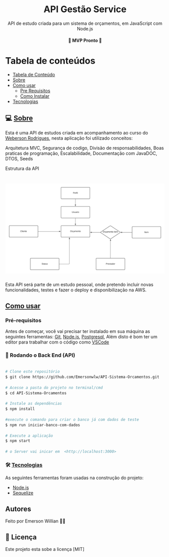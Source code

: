 <h1 align="center">API Gestão Service</h1>

<p align="center">API de estudo criada para um sistema de orçamentos, em JavaScript com Node.js</p>

<h4 align="center"> 
	🚧 MVP Pronto 🚧
</h4>

Tabela de conteúdos
=================
<!--ts-->
   * [Tabela de Conteúdo](#tabela-de-conteudo)
   * [Sobre](#Sobre)
   * [Como usar](#como-usar)
      * [Pre Requisitos](#pre-requisitos)
      * [Como Instalar](#como-instalar)
   * [Tecnologias](#tecnologias)
<!--te-->

## 💻 [Sobre](#Sobre)

Esta é uma API de estudos criada em acompanhamento ao curso do [Weberson Rodrigues](https://github.com/WebersonRodrigues), nesta aplicação foi utilizado conceitos:

Arquitetura MVC,
Segurança de codigo,
Divisão de responsabilidades,
Boas praticas de programação,
Escalabilidade,
Documentação com JavaDOC,
DTOS,
Seeds

Estrutura da API

<h1 align="left">
    <img alt="Estrutura API" title="API" src="./src/assets/estrutura.png" width="720px" />
</h1>


Esta API será parte de um estudo pessoal, onde pretendo incluir novas funcionalidades, testes e fazer o deploy e disponibilização na AWS.


## [Como usar](#como-usar)

### Pré-requisitos

Antes de começar, você vai precisar ter instalado em sua máquina as seguintes ferramentas:
[Git](https://git-scm.com), [Node.js](https://nodejs.org/en/), [Postgresql](https://www.postgresql.org/), 
Além disto é bom ter um editor para trabalhar com o código como [VSCode](https://code.visualstudio.com/)

### 🎲 Rodando o Back End (API)

```bash

# Clone este repositório
$ git clone https://github.com/Emersonwlw/API-Sistema-Orcamentos.git

# Acesse a pasta do projeto no terminal/cmd
$ cd API-Sistema-Orcamentos

# Instale as dependências
$ npm install

#execute o comando para criar o banco já com dados de teste
$ npm run iniciar-banco-com-dados

# Execute a aplicação
$ npm start

# o Server vai inicar em  <http://localhost:3000>


```

### 🛠 [Tecnologias](#tecnologias)

As seguintes ferramentas foram usadas na construção do projeto:

- [Node.js](https://nodejs.org/en/)
- [Sequelize](https://sequelize.org/)


## Autores

Feito por Emerson Willian 👋🏽


## 📝 Licença

Este projeto esta sobe a licença [MIT]
